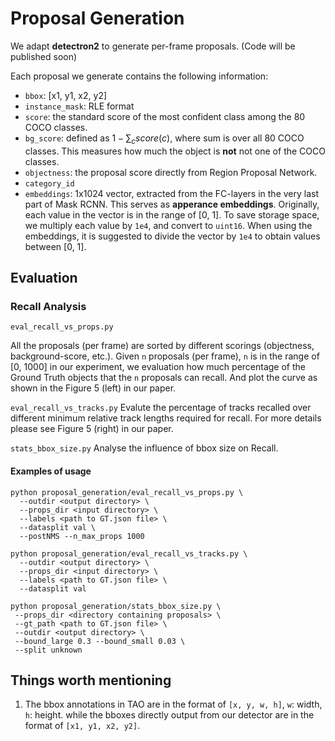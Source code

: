 # Proposal Generation

We adapt **detectron2** to generate per-frame proposals. (Code will be published soon)

Each proposal we generate contains the following information:

- `bbox`: [x1, y1, x2, y2]
- `instance_mask`: RLE format
- `score`: the standard score of the most confident class among the 80 COCO classes. 
- `bg_score`: defined as $1 - \sum_c score(c)$​​, where sum is over all 80 COCO classes. This measures how much the object is **not** not one of the COCO classes.
- `objectness`: the proposal score directly from Region Proposal Network. 
- `category_id`
- `embeddings`: 1x1024 vector, extracted from the FC-layers in the very last part of Mask RCNN. This serves as **apperance embeddings**. Originally, each value in the vector is in the range of [0, 1]. To save storage space, we multiply each value by `1e4`, and convert to `uint16`. When using the embeddings, it is suggested to divide the vector by `1e4` to obtain values between [0, 1].

 ## Evaluation
 ### Recall Analysis
`eval_recall_vs_props.py`
 
All the proposals (per frame) are sorted by different scorings (objectness, background-score, etc.). 
Given `n` proposals (per frame), `n` is in the range of [0, 1000] in our experiment, we evaluation how much percentage of the
Ground Truth objects that the `n` proposals can recall. And plot the curve as shown in the Figure 5 (left) in our paper.

`eval_recall_vs_tracks.py`
Evalute the percentage of tracks recalled over different minimum relative track lengths required for recall. 
For more details please see Figure 5 (right) in our paper.

`stats_bbox_size.py`
Analyse the influence of bbox size on Recall.

#### Examples of usage
```shell script
python proposal_generation/eval_recall_vs_props.py \
  --outdir <output directory> \
  --props_dir <input directory> \
  --labels <path to GT.json file> \
  --datasplit val \
  --postNMS --n_max_props 1000
```

```shell script
python proposal_generation/eval_recall_vs_tracks.py \
  --outdir <output directory> \
  --props_dir <input directory> \
  --labels <path to GT.json file> \
  --datasplit val
```

```shell script
python proposal_generation/stats_bbox_size.py \
 --props_dir <directory containing proposals> \
 --gt_path <path to GT.json file> \
 --outdir <output directory> \
 --bound_large 0.3 --bound_small 0.03 \
 --split unknown
```


## Things worth mentioning
1. The bbox annotations in TAO are in the format of `[x, y, w, h]`, `w`: width, `h`: height.
while the bboxes directly output from our detector are in the format of `[x1, y1, x2, y2]`. 

   
